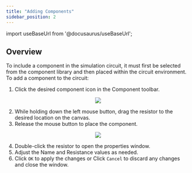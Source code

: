 ```yaml
---
title: "Adding Components"
sidebar_position: 2
---
```


import useBaseUrl from '@docusaurus/useBaseUrl';

## Overview
To include a component in the simulation circuit, it must first be selected from the component library and then placed within the circuit environment. To add a component to the circuit:

1. Click the desired component icon in the Component toolbar.

<p align="center">
  <img src={useBaseUrl('img/circuit-simulator/components/resistor/01.png')}/>
</p>

2. While holding down the left mouse button, drag the resistor to the desired location on the canvas.  
3. Release the mouse button to place the component.

<p align="center">
  <img src={useBaseUrl('img/circuit-simulator/components/resistor/02.png')}/>
</p>

4. Double-click the resistor to open the properties window.
5. Adjust the Name and Resistance values as needed.
6. Click `OK` to apply the changes or Click `Cancel` to discard any changes and close the window.